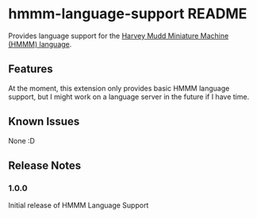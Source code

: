 # hmmm-language-support README

Provides language support for the [Harvey Mudd Miniature Machine (HMMM) language](https://www.cs.hmc.edu/~cs5grad/cs5/hmmm/documentation/documentation.html#Halting).

## Features

At the moment, this extension only provides basic HMMM language support, but I might work on a language server in the future if I have time.

## Known Issues

None :D

## Release Notes

### 1.0.0

Initial release of HMMM Language Support
